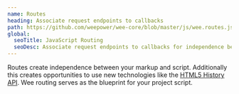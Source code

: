 ```yaml
---
name: Routes
heading: Associate request endpoints to callbacks
path: https://github.com/weepower/wee-core/blob/master/js/wee.routes.js
global:
  seoTitle: JavaScript Routing
  seoDesc: Associate request endpoints to callbacks for independence between your markup and script using Wee's powerful JavaScript routing library.
---
```


Routes create independence between your markup and script. Additionally this creates opportunities to use new technologies like the [HTML5 History API](http://diveintohtml5.info/history.html). Wee routing serves as the blueprint for your project script.